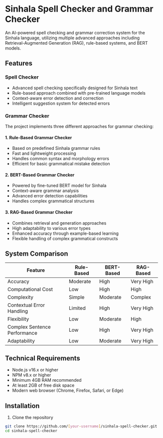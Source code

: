 # Sinhala Spell Checker and Grammar Checker

An AI-powered spell checking and grammar correction system for the Sinhala language, utilizing multiple advanced approaches including Retrieval-Augmented Generation (RAG), rule-based systems, and BERT models.

## Features

### Spell Checker
- Advanced spell checking specifically designed for Sinhala text
- Rule-based approach combined with pre-trained language models
- Context-aware error detection and correction
- Intelligent suggestion system for detected errors

### Grammar Checker
The project implements three different approaches for grammar checking:

#### 1. Rule-Based Grammar Checker
- Based on predefined Sinhala grammar rules
- Fast and lightweight processing
- Handles common syntax and morphology errors
- Efficient for basic grammatical mistake detection

#### 2. BERT-Based Grammar Checker
- Powered by fine-tuned BERT model for Sinhala
- Context-aware grammar analysis
- Advanced error detection capabilities
- Handles complex grammatical structures

#### 3. RAG-Based Grammar Checker
- Combines retrieval and generation approaches
- High adaptability to various error types
- Enhanced accuracy through example-based learning
- Flexible handling of complex grammatical constructs

## System Comparison

| Feature | Rule-Based | BERT-Based | RAG-Based |
|---------|------------|------------|-----------|
| Accuracy | Moderate | High | Very High |
| Computational Cost | Low | High | High |
| Complexity | Simple | Moderate | Complex |
| Contextual Error Handling | Limited | High | Very High |
| Flexibility | Low | Moderate | High |
| Complex Sentence Performance | Low | High | Very High |
| Adaptability | Low | Moderate | Very High |

## Technical Requirements
- Node.js v16.x or higher
- NPM v8.x or higher
- Minimum 4GB RAM recommended
- At least 2GB of free disk space
- Modern web browser (Chrome, Firefox, Safari, or Edge)

## Installation
1. Clone the repository
```bash
git clone https://github.com/[your-username]/sinhala-spell-checker.git
cd sinhala-spell-checker
